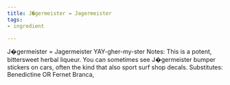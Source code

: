 ```yaml
---
title: J�germeister = Jagermeister
tags:
- ingredient

---
```

J�germeister = Jagermeister YAY-gher-my-ster Notes: This is a potent, bittersweet herbal liqueur. You can sometimes see J�germeister bumper stickers on cars, often the kind that also sport surf shop decals. Substitutes: Benedictine OR Fernet Branca,

